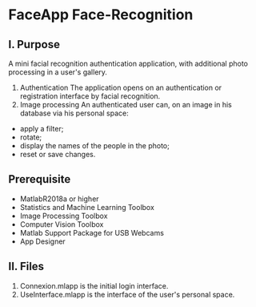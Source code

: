# FaceApp Face-Recognition

## I. Purpose
A mini facial recognition authentication application, with additional photo processing in a user's gallery.
1. Authentication
The application opens on an authentication or registration interface by facial recognition.
2. Image processing
 An authenticated user can, on an image in his database via his personal space:
 
  - apply a filter;
  - rotate;
  - display the names of the people in the photo;
  - reset or save changes.

## Prerequisite
  - MatlabR2018a or higher
  - Statistics and Machine Learning Toolbox
  - Image Processing Toolbox
  - Computer Vision Toolbox
  - Matlab Support Package for USB Webcams
  - App Designer
  
  
## II. Files

1. Connexion.mlapp is the initial login interface.
2. UseInterface.mlapp is the interface of the user's personal space.
